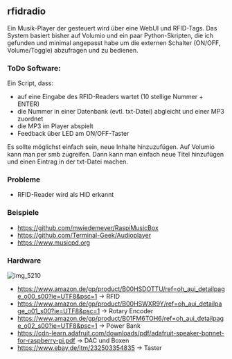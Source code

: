 ## rfidradio

Ein Musik-Player der gesteuert wird über eine WebUI und RFID-Tags.
Das System basiert bisher auf Volumio und ein paar Python-Skripten, die ich gefunden und minimal angepasst habe um die externen Schalter (ON/OFF, Volume/Toggle) abzufragen und zu bedienen.

### ToDo Software:

Ein Script, dass:
- auf eine Eingabe des RFID-Readers wartet (10 stellige Nummer + ENTER)
- die Nummer in einer Datenbank (evtl. txt-Datei) abgleicht und einer MP3 zuordnet
- die MP3 im Player abspielt
- Feedback über LED am ON/OFF-Taster

Es sollte möglichst einfach sein, neue Inhalte hinzuzufügen. Auf Volumio kann man per smb zugreifen. Dann kann man einfach neue Titel hinzufügen und einen Eintrag in der txt-Datei machen.

### Probleme
- RFID-Reader wird als HID erkannt

### Beispiele
- https://github.com/mwiedemeyer/RaspiMusicBox
- https://github.com/Terminal-Geek/Audioplayer
- https://www.musicpd.org

### Hardware
![img_5210](https://user-images.githubusercontent.com/25091747/33244486-447f4a74-d2f8-11e7-8385-c3340e1acabd.jpg)

- https://www.amazon.de/gp/product/B00HSDOTTU/ref=oh_aui_detailpage_o00_s00?ie=UTF8&psc=1 -> RFID
- https://www.amazon.de/gp/product/B00HSWXR9Y/ref=oh_aui_detailpage_o01_s00?ie=UTF8&psc=1 -> Rotary Encoder
- https://www.amazon.de/gp/product/B01FM6TOH6/ref=oh_aui_detailpage_o02_s00?ie=UTF8&psc=1 -> Power Bank
- https://cdn-learn.adafruit.com/downloads/pdf/adafruit-speaker-bonnet-for-raspberry-pi.pdf -> DAC und Boxen
- https://www.ebay.de/itm/232503354835 -> Taster
